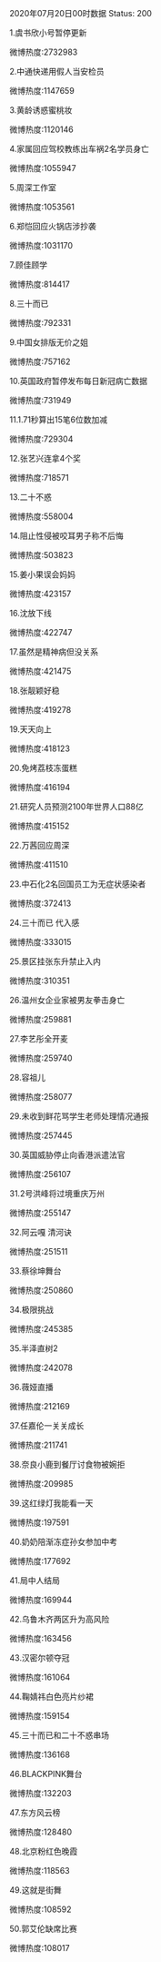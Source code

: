 2020年07月20日00时数据
Status: 200

1.虞书欣小号暂停更新

微博热度:2732983

2.中通快递用假人当安检员

微博热度:1147659

3.黄龄诱惑蜜桃妆

微博热度:1120146

4.家属回应驾校教练出车祸2名学员身亡

微博热度:1055947

5.周深工作室

微博热度:1053561

6.郑恺回应火锅店涉抄袭

微博热度:1031170

7.顾佳顾学

微博热度:814417

8.三十而已

微博热度:792331

9.中国女排版无价之姐

微博热度:757162

10.英国政府暂停发布每日新冠病亡数据

微博热度:731949

11.1.71秒算出15笔6位数加减

微博热度:729304

12.张艺兴连拿4个奖

微博热度:718571

13.二十不惑

微博热度:558004

14.阻止性侵被咬耳男子称不后悔

微博热度:503823

15.姜小果误会妈妈

微博热度:423157

16.沈放下线

微博热度:422747

17.虽然是精神病但没关系

微博热度:421475

18.张靓颖好稳

微博热度:419278

19.天天向上

微博热度:418123

20.免烤荔枝冻蛋糕

微博热度:416194

21.研究人员预测2100年世界人口88亿

微博热度:415152

22.万茜回应周深

微博热度:411510

23.中石化2名回国员工为无症状感染者

微博热度:372413

24.三十而已 代入感

微博热度:333015

25.景区挂张东升禁止入内

微博热度:310351

26.温州女企业家被男友拳击身亡

微博热度:259881

27.李艺彤全开麦

微博热度:259740

28.容祖儿

微博热度:258077

29.未收到鲜花骂学生老师处理情况通报

微博热度:257445

30.英国威胁停止向香港派遣法官

微博热度:256107

31.2号洪峰将过境重庆万州

微博热度:255147

32.阿云嘎 清河诀

微博热度:251511

33.蔡徐坤舞台

微博热度:250860

34.极限挑战

微博热度:245385

35.半泽直树2

微博热度:242078

36.薇娅直播

微博热度:212169

37.任嘉伦一关关成长

微博热度:211741

38.奈良小鹿到餐厅讨食物被婉拒

微博热度:209985

39.这红绿灯我能看一天

微博热度:197591

40.奶奶陪渐冻症孙女参加中考

微博热度:177692

41.局中人结局

微博热度:169944

42.乌鲁木齐两区升为高风险

微博热度:163456

43.汉密尔顿夺冠

微博热度:161064

44.鞠婧祎白色亮片纱裙

微博热度:159154

45.三十而已和二十不惑串场

微博热度:136168

46.BLACKPINK舞台

微博热度:132203

47.东方风云榜

微博热度:128480

48.北京粉红色晚霞

微博热度:118563

49.这就是街舞

微博热度:108592

50.郭艾伦缺席比赛

微博热度:108017

